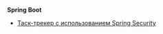 <b>Spring Boot</b>  
- [Таск-трекер с использованием Spring Security](https://github.com/alinaagnistova/task_tracker_v1)
